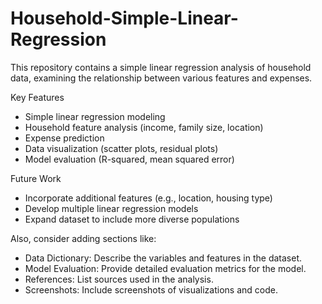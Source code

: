 # Household-Simple-Linear-Regression
This repository contains a simple linear regression analysis of household data, examining the relationship between various features and expenses.

Key Features

- Simple linear regression modeling
- Household feature analysis (income, family size, location)
- Expense prediction
- Data visualization (scatter plots, residual plots)
- Model evaluation (R-squared, mean squared error)

Future Work

- Incorporate additional features (e.g., location, housing type)
- Develop multiple linear regression models
- Expand dataset to include more diverse populations

Also, consider adding sections like:

- Data Dictionary: Describe the variables and features in the dataset.
- Model Evaluation: Provide detailed evaluation metrics for the model.
- References: List sources used in the analysis.
- Screenshots: Include screenshots of visualizations and code.
